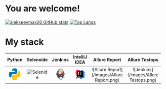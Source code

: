 # You are welcome!

[![alekseevmax26 GitHub stats](https://github-readme-stats.vercel.app/api?username=alekseevmax26&show_icons=true&theme=radical)](https://github.com/alekseevmax26/github-readme-stats)
[![Top Langs](https://github-readme-stats.vercel.app/api/top-langs/?username=alekseevmax26&layout=compact)](https://github.com/alekseevmax26/github-readme-stats)


# My stack


|              Python               | Selenoide |                Jenkins                 |  IntelliJ IDEA | Allure Report    |             Allure Testops             |   
|:-------------------------------:|:----:|:-------------------------------------:|:------:|:--------:|:-------------------------------:|
| ![Python](/images/python.png) | ![Selenide](/images/Selenoide.png) | ![Jenlins](/images/Jenkins.png) | ![IntelliJ IDEA](/images/Intelij_IDEA.png) | ![Allure Report](/images/Allure Report.png) | ![Jenkins](/images/Allure Testops.png) | 
